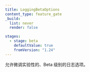```yaml
---
title: LoggingBetaOptions
content_type: feature_gate
_build:
  list: never
  render: false

stages:
  - stage: beta
    defaultValue: true
    fromVersion: "1.24"
---
```


<!-- 
Allow fine-tuing of experimental, beta-quality logging options.
-->
允许微调实验性的、Beta 级别的日志选项。
